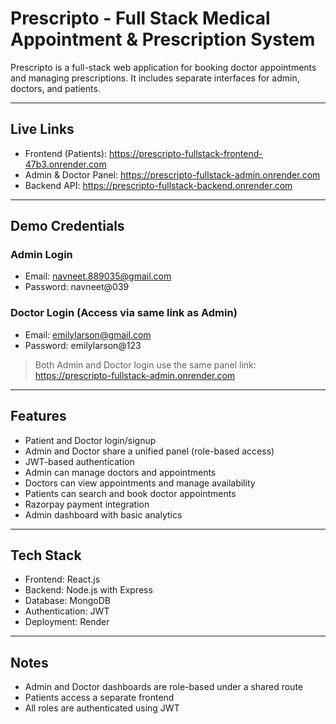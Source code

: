 # Prescripto - Full Stack Medical Appointment & Prescription System

Prescripto is a full-stack web application for booking doctor appointments and managing prescriptions. It includes separate interfaces for admin, doctors, and patients.

---

## Live Links

- Frontend (Patients): https://prescripto-fullstack-frontend-47b3.onrender.com  
- Admin & Doctor Panel: https://prescripto-fullstack-admin.onrender.com  
- Backend API: https://prescripto-fullstack-backend.onrender.com

---

## Demo Credentials

### Admin Login
- Email: navneet.889035@gmail.com  
- Password: navneet@039

### Doctor Login (Access via same link as Admin)
- Email: emilylarson@gmail.com  
- Password: emilylarson@123

> Both Admin and Doctor login use the same panel link: https://prescripto-fullstack-admin.onrender.com

---

## Features

- Patient and Doctor login/signup
- Admin and Doctor share a unified panel (role-based access)
- JWT-based authentication
- Admin can manage doctors and appointments
- Doctors can view appointments and manage availability
- Patients can search and book doctor appointments
- Razorpay payment integration
- Admin dashboard with basic analytics

---

## Tech Stack

- Frontend: React.js
- Backend: Node.js with Express
- Database: MongoDB
- Authentication: JWT
- Deployment: Render

---

## Notes

- Admin and Doctor dashboards are role-based under a shared route
- Patients access a separate frontend
- All roles are authenticated using JWT

